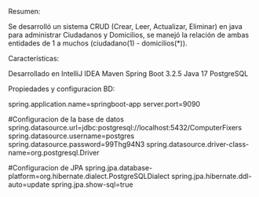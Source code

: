 Resumen:

Se desarrolló un sistema CRUD (Crear, Leer, Actualizar, Eliminar) en java para administrar Ciudadanos y Domicilios, se manejó la relación de ambas entidades de 1 a muchos (ciudadano(1) - domicilios(*)).

Características:

Desarrollado en IntelliJ IDEA
Maven
Spring Boot 3.2.5
Java 17
PostgreSQL

Propiedades y configuracion BD:

spring.application.name=springboot-app
server.port=9090

#Configuracion de la base de datos
spring.datasource.url=jdbc:postgresql://localhost:5432/ComputerFixers
spring.datasource.username=postgres
spring.datasource.password=99Thg94N3
spring.datasource.driver-class-name=org.postgresql.Driver

#Configuracion de JPA
spring.jpa.database-platform=org.hibernate.dialect.PostgreSQLDialect
spring.jpa.hibernate.ddl-auto=update
spring.jpa.show-sql=true




